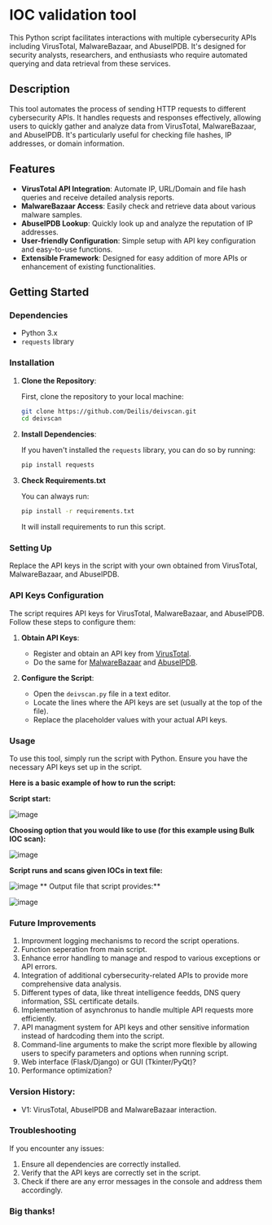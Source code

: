 # IOC validation tool

This Python script facilitates interactions with multiple cybersecurity APIs including VirusTotal, MalwareBazaar, and AbuseIPDB. It's designed for security analysts, researchers, and enthusiasts who require automated querying and data retrieval from these services.

## Description

This tool automates the process of sending HTTP requests to different cybersecurity APIs. It handles requests and responses effectively, allowing users to quickly gather and analyze data from VirusTotal, MalwareBazaar, and AbuseIPDB. It's particularly useful for checking file hashes, IP addresses, or domain information.

## Features

- **VirusTotal API Integration**: Automate IP, URL/Domain and file hash queries and receive detailed analysis reports.
- **MalwareBazaar Access**: Easily check and retrieve data about various malware samples.
- **AbuseIPDB Lookup**: Quickly look up and analyze the reputation of IP addresses.
- **User-friendly Configuration**: Simple setup with API key configuration and easy-to-use functions.
- **Extensible Framework**: Designed for easy addition of more APIs or enhancement of existing functionalities.

## Getting Started

### Dependencies

- Python 3.x
- `requests` library

### Installation

1. **Clone the Repository**: 

    First, clone the repository to your local machine:

    ```bash
    git clone https://github.com/Deilis/deivscan.git
    cd deivscan
    ```

2. **Install Dependencies**:

    If you haven't installed the `requests` library, you can do so by running:

    ```bash
    pip install requests
    ```
3. **Check Requirements.txt**

   You can always run:
   ```bash
   pip install -r requirements.txt
   ```
   It will install requirements to run this script.

### Setting Up

Replace the API keys in the script with your own obtained from VirusTotal, MalwareBazaar, and AbuseIPDB.

### API Keys Configuration

The script requires API keys for VirusTotal, MalwareBazaar, and AbuseIPDB. Follow these steps to configure them:

1. **Obtain API Keys**:
   
   - Register and obtain an API key from [VirusTotal](https://www.virustotal.com/).
   - Do the same for [MalwareBazaar](https://bazaar.abuse.ch/) and [AbuseIPDB](https://www.abuseipdb.com/).

2. **Configure the Script**:

   - Open the `deivscan.py` file in a text editor.
   - Locate the lines where the API keys are set (usually at the top of the file).
   - Replace the placeholder values with your actual API keys.

### Usage

To use this tool, simply run the script with Python.
Ensure you have the necessary API keys set up in the script.

**Here is a basic example of how to run the script:**

**Script start:**

![image](https://github.com/Deilis/deivscan/assets/80956337/0ac93a57-4194-4656-8a92-96f71c7d44d1)

**Choosing option that you would like to use (for this example using Bulk IOC scan):**

![image](https://github.com/Deilis/deivscan/assets/80956337/9a8bddcc-de9a-473d-ac3f-b38d3fc66bab)

**Script runs and scans given IOCs in text file:**

![image](https://github.com/Deilis/deivscan/assets/80956337/add2c6ee-ba0e-485c-a304-89fbaa968501)
**
Output file that script provides:**

![image](https://github.com/Deilis/deivscan/assets/80956337/aabd8f0f-c66e-4786-af2a-9c8061b369ad)

### Future Improvements 

1. Improvment logging mechanisms to record the script operations.
2. Function seperation from main script.
3. Enhance error handling to manage and respod to various exceptions or API errors.
4. Integration of additional cybersecurity-related APIs to provide more comprehensive data analysis.
5. Different types of data, like threat intelligence feedds, DNS query information, SSL certificate details.
6. Implementation of asynchronus to handle multiple API requests more efficiently.
7. API managment system for API keys and other sensitive information instead of hardcoding them into the script.
8. Command-line arguments to make the script more flexible by allowing users to specify parameters and options when running script.
9. Web interface (Flask/Django) or GUI (Tkinter/PyQt)?
10. Performance optimization?

### Version History:
- V1: VirusTotal, AbuseIPDB and MalwareBazaar interaction.

### Troubleshooting
If you encounter any issues:

1. Ensure all dependencies are correctly installed.
2. Verify that the API keys are correctly set in the script.
3. Check if there are any error messages in the console and address them accordingly.

### Big thanks!
